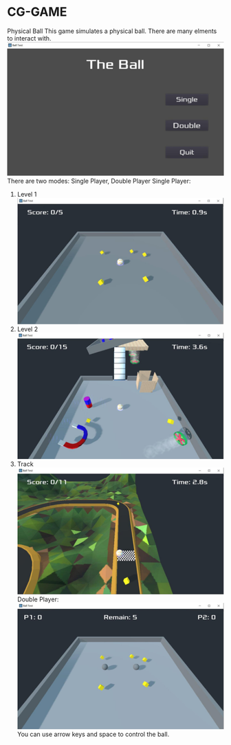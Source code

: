 # CG-GAME
Physical Ball
This game simulates a physical ball. There are many elments to interact with.
![image](https://github.com/SUSTech-CS312-Cycler-Game/the-ball-final/blob/master/fig/1.jpg)
There are two modes: Single Player, Double Player
Single Player:
1. Level 1
![image](https://github.com/SUSTech-CS312-Cycler-Game/the-ball-final/blob/master/fig/2.jpg)
2. Level 2
![image](https://github.com/SUSTech-CS312-Cycler-Game/the-ball-final/blob/master/fig/3.jpg)
3. Track
![image](https://github.com/SUSTech-CS312-Cycler-Game/the-ball-final/blob/master/fig/4.jpg)
Double Player:
![image](https://github.com/SUSTech-CS312-Cycler-Game/the-ball-final/blob/master/fig/5.jpg)
You can use arrow keys and space to control the ball.
